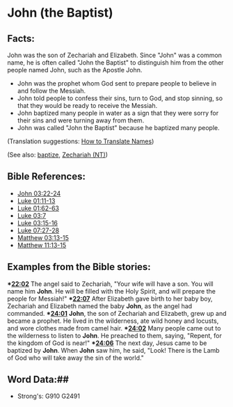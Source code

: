 # John (the Baptist) #

## Facts: ##

John was the son of Zechariah and Elizabeth. Since "John" was a common name, he is often called "John the Baptist" to distinguish him from the other people named John, such as the Apostle John.

* John was the prophet whom God sent to prepare people to believe in and follow the Messiah. 
* John told people to confess their sins, turn to God, and stop sinning, so that they would be ready to receive the Messiah. 
* John baptized many people in water as a sign that they were sorry for their sins and were turning away from them.  
* John was called "John the Baptist" because he baptized many people. 

(Translation suggestions: [How to Translate Names](rc://en/ta/man/translate/translate-names))

(See also: [baptize](../kt/baptize.md), [Zechariah (NT)](zechariahnt.md))

 
## Bible References: ##

* [John 03:22-24](rc://en/tn/help/jhn/03/22)
* [Luke 01:11-13](rc://en/tn/help/luk/01/11)
* [Luke 01:62-63](rc://en/tn/help/luk/01/62)
* [Luke 03:7](rc://en/tn/help/luk/03/07)
* [Luke 03:15-16](rc://en/tn/help/luk/03/15)
* [Luke 07:27-28](rc://en/tn/help/luk/07/27)
* [Matthew 03:13-15](rc://en/tn/help/mat/03/13)
* [Matthew 11:13-15](rc://en/tn/help/mat/11/13)

## Examples from the Bible stories: ##

  __*[22:02](rc://en/tn/help/obs/22/02)__ The angel said to Zechariah, "Your wife will have a son. You will name him __John__. He will be filled with the Holy Spirit, and will prepare the people for Messiah!"
  __*[22:07](rc://en/tn/help/obs/22/07)__ After Elizabeth gave birth to her baby boy, Zechariah and Elizabeth named the baby __John__, as the angel had commanded. 
  __*[24:01](rc://en/tn/help/obs/24/01)__ __John__, the son of Zechariah and Elizabeth, grew up and became a prophet. He lived in the wilderness, ate wild honey and locusts, and wore clothes made from camel hair.
  __*[24:02](rc://en/tn/help/obs/24/02)__ Many people came out to the wilderness to listen to __John__. He preached to them, saying, "Repent, for the kingdom of God is near!"
  __*[24:06](rc://en/tn/help/obs/24/06)__ The next day, Jesus came to be baptized by __John__. When __John__ saw him, he said, "Look! There is the Lamb of God who will take away the sin of the world."

## Word Data:##

* Strong's: G910 G2491
